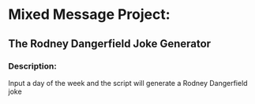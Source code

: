 # Mixed Message Project:
## The Rodney Dangerfield Joke Generator

### Description:
Input a day of the week and the script will generate a Rodney Dangerfield joke

